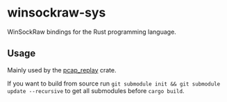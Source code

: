 # winsockraw-sys
WinSockRaw bindings for the Rust programming language.

## Usage
Mainly used by the [pcap_replay](https://crates.io/crates/pcap_replay) crate.

If you want to build from source run `git submodule init && git submodule update --recursive` to get all submodules before `cargo build`.